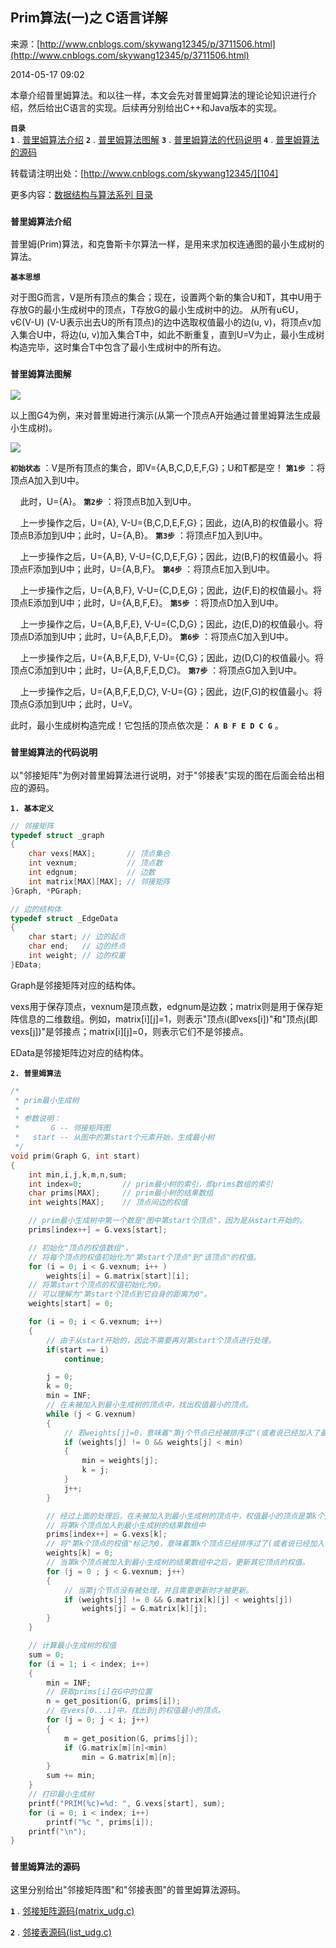 ## Prim算法(一)之 C语言详解

来源：[http://www.cnblogs.com/skywang12345/p/3711506.html](http://www.cnblogs.com/skywang12345/p/3711506.html)

2014-05-17 09:02



本章介绍普里姆算法。和以往一样，本文会先对普里姆算法的理论论知识进行介绍，然后给出C语言的实现。后续再分别给出C++和Java版本的实现。


**`目录`**  
**`1`** . [普里姆算法介绍][100] 
**`2`** . [普里姆算法图解][101] 
**`3`** . [普里姆算法的代码说明][102] 
**`4`** . [普里姆算法的源码][103]


转载请注明出处：[http://www.cnblogs.com/skywang12345/][104]


更多内容：[数据结构与算法系列 目录][105]


 


<a name="anchor1"></a>

### **`普里姆算法介绍 `** 


普里姆(Prim)算法，和克鲁斯卡尔算法一样，是用来求加权连通图的最小生成树的算法。


**`基本思想`**  

对于图G而言，V是所有顶点的集合；现在，设置两个新的集合U和T，其中U用于存放G的最小生成树中的顶点，T存放G的最小生成树中的边。
从所有uЄU，vЄ(V-U) (V-U表示出去U的所有顶点)的边中选取权值最小的边(u, v)，将顶点v加入集合U中，将边(u, v)加入集合T中，如此不断重复，直到U=V为止，最小生成树构造完毕，这时集合T中包含了最小生成树中的所有边。


<a name="anchor2"></a>

### **`普里姆算法图解 `** 


![][0]


以上图G4为例，来对普里姆进行演示(从第一个顶点A开始通过普里姆算法生成最小生成树)。


![][1]


**`初始状态`** ：V是所有顶点的集合，即V={A,B,C,D,E,F,G}；U和T都是空！ 
**`第1步`** ：将顶点A加入到U中。 

      此时，U={A}。 
**`第2步`** ：将顶点B加入到U中。 

      上一步操作之后，U={A}, V-U={B,C,D,E,F,G}；因此，边(A,B)的权值最小。将顶点B添加到U中；此时，U={A,B}。 
**`第3步`** ：将顶点F加入到U中。 

      上一步操作之后，U={A,B}, V-U={C,D,E,F,G}；因此，边(B,F)的权值最小。将顶点F添加到U中；此时，U={A,B,F}。 
**`第4步`** ：将顶点E加入到U中。 

      上一步操作之后，U={A,B,F}, V-U={C,D,E,G}；因此，边(F,E)的权值最小。将顶点E添加到U中；此时，U={A,B,F,E}。 
**`第5步`** ：将顶点D加入到U中。 

      上一步操作之后，U={A,B,F,E}, V-U={C,D,G}；因此，边(E,D)的权值最小。将顶点D添加到U中；此时，U={A,B,F,E,D}。 
**`第6步`** ：将顶点C加入到U中。 

      上一步操作之后，U={A,B,F,E,D}, V-U={C,G}；因此，边(D,C)的权值最小。将顶点C添加到U中；此时，U={A,B,F,E,D,C}。 
**`第7步`** ：将顶点G加入到U中。 

      上一步操作之后，U={A,B,F,E,D,C}, V-U={G}；因此，边(F,G)的权值最小。将顶点G添加到U中；此时，U=V。


此时，最小生成树构造完成！它包括的顶点依次是： **`A B F E D C G`** 。


<a name="anchor3"></a>

### **`普里姆算法的代码说明 `** 


以"邻接矩阵"为例对普里姆算法进行说明，对于"邻接表"实现的图在后面会给出相应的源码。


**`1. 基本定义 `** 



```c
// 邻接矩阵
typedef struct _graph
{
    char vexs[MAX];       // 顶点集合
    int vexnum;           // 顶点数
    int edgnum;           // 边数
    int matrix[MAX][MAX]; // 邻接矩阵
}Graph, *PGraph;

// 边的结构体
typedef struct _EdgeData
{
    char start; // 边的起点
    char end;   // 边的终点
    int weight; // 边的权重
}EData;

```




Graph是邻接矩阵对应的结构体。 

vexs用于保存顶点，vexnum是顶点数，edgnum是边数；matrix则是用于保存矩阵信息的二维数组。例如，matrix[i][j]=1，则表示"顶点i(即vexs[i])"和"顶点j(即vexs[j])"是邻接点；matrix[i][j]=0，则表示它们不是邻接点。 

EData是邻接矩阵边对应的结构体。


**`2. 普里姆算法 `** 



```c
/*
 * prim最小生成树
 *
 * 参数说明：
 *       G -- 邻接矩阵图
 *   start -- 从图中的第start个元素开始，生成最小树
 */
void prim(Graph G, int start)
{
    int min,i,j,k,m,n,sum;
    int index=0;         // prim最小树的索引，即prims数组的索引
    char prims[MAX];     // prim最小树的结果数组
    int weights[MAX];    // 顶点间边的权值

    // prim最小生成树中第一个数是"图中第start个顶点"，因为是从start开始的。
    prims[index++] = G.vexs[start];

    // 初始化"顶点的权值数组"，
    // 将每个顶点的权值初始化为"第start个顶点"到"该顶点"的权值。
    for (i = 0; i < G.vexnum; i++ )
        weights[i] = G.matrix[start][i];
    // 将第start个顶点的权值初始化为0。
    // 可以理解为"第start个顶点到它自身的距离为0"。
    weights[start] = 0;

    for (i = 0; i < G.vexnum; i++)
    {
        // 由于从start开始的，因此不需要再对第start个顶点进行处理。
        if(start == i)
            continue;

        j = 0;
        k = 0;
        min = INF;
        // 在未被加入到最小生成树的顶点中，找出权值最小的顶点。
        while (j < G.vexnum)
        {
            // 若weights[j]=0，意味着"第j个节点已经被排序过"(或者说已经加入了最小生成树中)。
            if (weights[j] != 0 && weights[j] < min)
            {
                min = weights[j];
                k = j;
            }
            j++;
        }

        // 经过上面的处理后，在未被加入到最小生成树的顶点中，权值最小的顶点是第k个顶点。
        // 将第k个顶点加入到最小生成树的结果数组中
        prims[index++] = G.vexs[k];
        // 将"第k个顶点的权值"标记为0，意味着第k个顶点已经排序过了(或者说已经加入了最小树结果中)。
        weights[k] = 0;
        // 当第k个顶点被加入到最小生成树的结果数组中之后，更新其它顶点的权值。
        for (j = 0 ; j < G.vexnum; j++)
        {
            // 当第j个节点没有被处理，并且需要更新时才被更新。
            if (weights[j] != 0 && G.matrix[k][j] < weights[j])
                weights[j] = G.matrix[k][j];
        }
    }

    // 计算最小生成树的权值
    sum = 0;
    for (i = 1; i < index; i++)
    {
        min = INF;
        // 获取prims[i]在G中的位置
        n = get_position(G, prims[i]);
        // 在vexs[0...i]中，找出到j的权值最小的顶点。
        for (j = 0; j < i; j++)
        {
            m = get_position(G, prims[j]);
            if (G.matrix[m][n]<min)
                min = G.matrix[m][n];
        }
        sum += min;
    }
    // 打印最小生成树
    printf("PRIM(%c)=%d: ", G.vexs[start], sum);
    for (i = 0; i < index; i++)
        printf("%c ", prims[i]);
    printf("\n");
}

```




<a name="anchor4"></a>

### **`普里姆算法的源码 `** 


这里分别给出"邻接矩阵图"和"邻接表图"的普里姆算法源码。


**`1`** . [邻接矩阵源码(matrix_udg.c)][106]


**`2`** . [邻接表源码(list_udg.c)][107]

[0]: ../img/prim01.jpg
[1]: ../img/prim02.jpg
[100]: #anchor1
[101]: #anchor2
[102]: #anchor3
[103]: #anchor4
[104]: http://www.cnblogs.com/skywang12345/
[105]: http://www.cnblogs.com/skywang12345/p/3603935.html
[106]: https://github.com/wangkuiwu/datastructs_and_algorithm/blob/master/source/graph/prim/udg/c/matrix_udg.c
[107]: https://github.com/wangkuiwu/datastructs_and_algorithm/blob/master/source/graph/prim/udg/c/list_udg.c